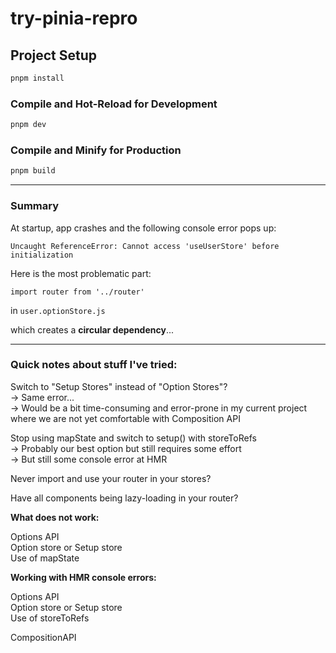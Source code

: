 # try-pinia-repro

## Project Setup

```sh
pnpm install
```

### Compile and Hot-Reload for Development

```sh
pnpm dev
```

### Compile and Minify for Production

```sh
pnpm build
```

-----

### Summary

At startup, app crashes and the following console error pops up:

```
Uncaught ReferenceError: Cannot access 'useUserStore' before initialization
```

Here is the most problematic part:

```
import router from '../router'
```
in `user.optionStore.js`

which creates a **circular dependency**...

-----

### Quick notes about stuff I've tried:

Switch to "Setup Stores" instead of "Option Stores"?  
→ Same error...  
→ Would be a bit time-consuming and error-prone in my current project where we are not yet comfortable with Composition API

Stop using mapState and switch to setup() with storeToRefs  
→ Probably our best option but still requires some effort  
→ But still some console error at HMR

Never import and use your router in your stores?

Have all components being lazy-loading in your router?


**What does not work:**

Options API  
Option store or Setup store  
Use of mapState

**Working with HMR console errors:**

Options API  
Option store or Setup store  
Use of storeToRefs

CompositionAPI <script setup>  
Option store or Setup store  
No mapState nor storeToRefs

**Working well:**

No router import in store  
_OR_  
Lazy-load HomeView component from router
